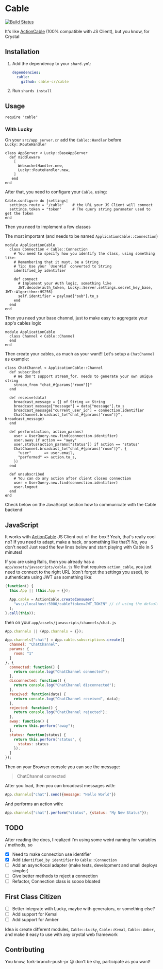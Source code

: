 # Cable

[![Build Status](https://travis-ci.com/cable-cr/cable.svg?branch=master)](https://travis-ci.com/cable-cr/cable)

It's like [ActionCable](https://guides.rubyonrails.org/action_cable_overview.html) (100% compatible with JS Client), but you know, for Crystal

## Installation

1. Add the dependency to your `shard.yml`:

   ```yaml
   dependencies:
     cable:
       github: cable-cr/cable
   ```

2. Run `shards install`

## Usage

```crystal
require "cable"
```

### With Lucky

On your `src/app_server.cr` add the `Cable::Handler` before `Lucky::RouteHandler`

```crystal
class AppServer < Lucky::BaseAppServer
  def middleware
    [
      WebsocketHandler.new,
      Lucky::RouteHandler.new,
    ]
   end
end
```

After that, you need to configure your `Cable`, using:

```crystal
Cable.configure do |settings|
  settings.route = "/cable"    # the URL your JS Client will connect
  settings.token = "token"     # The query string parameter used to get the token
end
```

Then you need to implement a few classes

The most important (and needs to be named `ApplicationCable::Connection`)

```crystal
module ApplicationCable
  class Connection < Cable::Connection
    # You need to specify how you identify the class, using something like:
    # Remembering that it must, be a String
    # Tip: Use your `User#id` converted to String
    identified_by identifier

    def connect
      # Implement your Auth logic, something like
      JWT.decode(auth_token, Lucky::Server.settings.secret_key_base, JWT::Algorithm::HS256)
      self.identifier = payload["sub"].to_s
    end
  end
end
```

Then you need your base channel, just to make easy to aggregate your app's cables logic

```crystal
module ApplicationCable
  class Channel < Cable::Channel
  end
end
```

Then create your cables, as much as your want!! Let's setup a `ChatChannel` as example:

```crystal
class ChatChannel < ApplicationCable::Channel
  def subscribed
    # We don't support stream_for, needs to generate your own unique string
    stream_from "chat_#{params["room"]}"
  end

  def receive(data)
    broadcast_message = {} of String => String
    broadcast_message["message"] = data["message"].to_s
    broadcast_message["current_user_id"] = connection.identifier
    ChatChannel.broadcast_to("chat_#{params["room"]}", broadcast_message)
  end

  def perform(action, action_params)
    user = UserQuery.new.find(connection.identifier)
    user.away if action == "away"
    user.status(action_params["status"]) if action == "status"
    ChatChannel.broadcast_to("chat_#{params["room"]}", {
      "user"      => user.email,
      "performed" => action.to_s,
    })
  end

  def unsubscribed
    # You can do any action after client closes connection
    user = UserQuery.new.find(connection.identifier)
    user.logout
  end
end
```

Check below on the JavaScript section how to communicate with the Cable backend

## JavaScript

It works with [ActionCable](https://www.npmjs.com/package/actioncable) JS Client out-of-the-box!! Yeah, that's really cool no? If you need to adapt, make a hack, or something like that?! No, you don't need! Just read the few lines below and start playing with Cable in 5 minutes!

If you are using Rails, then you already has a `app/assets/javascripts/cable.js` file that requires `action_cable`, you just need to connect to the right URL (don't forgot the settings you used), to authenticate using JWT use something like:

```js
(function() {
  this.App || (this.App = {});

  App.cable = ActionCable.createConsumer(
    "ws://localhost:5000/cable?token=JWT_TOKEN" // if using the default options
  );
}.call(this));
```

then on your `app/assets/javascripts/channels/chat.js`

```js
App.channels || (App.channels = {});

App.channels["chat"] = App.cable.subscriptions.create({
  channel: "ChatChannel",
  params: {
    room: "1"
  }
}, {
  connected: function() {
    return console.log("ChatChannel connected");
  },
  disconnected: function() {
    return console.log("ChatChannel disconnected");
  },
  received: function(data) {
    return console.log("ChatChannel received", data);
  },
  rejected: function() {
    return console.log("ChatChannel rejected");
  },
  away: function() {
    return this.perform("away");
  },
  status: function(status) {
    return this.perform("status", {
      status: status
    });
  }
});
```

Then on your Browser console you can see the message:

> ChatChannel connected

After you load, then you can broadcast messages with:

```js
App.channels["chat"].send({message: "Hello World"})
```

And performs an action with:

```js
App.channels["chat"].perform("status", {status: "My New Status"});
```

## TODO

After reading the docs, I realized I'm using some weird naming for variables / methods, so

- [x] Need to make connection use identifier
- [x] Add `identified_by identifier` to `Cable::Connection`
- [ ] Add an async/local adapter (make tests, development and small deploys simpler)
- [ ] Give better methods to reject a connection
- [ ] Refactor, Connection class is soooo bloated

## First Class Citizen

- [ ] Better integrate with Lucky, maybe with generators, or something else?
- [ ] Add support for Kemal
- [ ] Add support for Amber

Idea is create different modules, `Cable::Lucky`, `Cable::Kemal`, `Cable::Amber`, and make it easy to use with any crystal web framework

## Contributing

You know, fork-branch-push-pr 😉 don't be shy, participate as you want!
